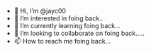 - 👋 Hi, I’m @jayc00
- 👀 I’m interested in foing back..
- 🌱 I’m currently learning foing back...
- 💞️ I’m looking to collaborate on foing back.....
- 📫 How to reach me foing back...

<!---
jayc00/jayc00 is a ✨ special ✨ repository because its `README.md` (this file) appears on your GitHub profile.
You can click the Preview link to take a look at your changes.
--->
